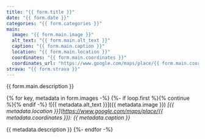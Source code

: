 ```yaml
---
title: "{{ form.title }}"
date: "{{ form.date }}"
categories: "{{ form.categories }}"
main:
  image: "{{ form.main.image }}"
  alt_text: "{{ form.main.alt_text }}"
  caption: "{{ form.main.caption }}"
  location: "{{ form.main.location }}"
  coordinates: "{{ form.main.coordinates }}"
  coordinates_url: "https://www.google.com/maps/place/{{ form.main.coordinates }}"
strava: "{{ form.strava }}"
---
```


{{ form.main.description }}

{% for key, metadata in form.images -%}
{%- if loop.first %}{% continue %}{% endif -%}
![{{ metadata.alt_text }}]({{ metadata.image }})
*[{{ metadata.location }}](https://www.google.com/maps/place/{{ metadata.coordinates }}): {{ metadata.caption }}*

{{ metadata.description }}
{%- endfor -%}

